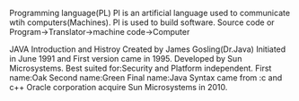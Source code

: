 Programming language(PL)
Pl is an artificial language used to communicate wtih computers(Machines).
Pl is used to build software.
Source code or Program->Translator->machine code->Computer


JAVA Introduction and Histroy
   Created by James Gosling(Dr.Java)
   Initiated in June 1991 and First version  came in 1995.
   Developed by Sun Microsystems.
   Best suited for:Security and Platform independent.
   First name:Oak
   Second name:Green
   Final name:Java
   Syntax came from :c and c++
 Oracle corporation acquire Sun Microsystems in 2010.
